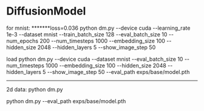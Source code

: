 # DiffusionModel
for mnist:
*******loss=0.036
python dm.py --device cuda --learning_rate 1e-3 --dataset mnist --train_batch_size 128 --eval_batch_size 10 --num_epochs 200  --num_timesteps 1000 --embedding_size 100 --hidden_size 2048 --hidden_layers 5 --show_image_step 50

load
python dm.py --device cuda --dataset mnist --eval_batch_size 10 --num_timesteps 1000 --embedding_size 100 --hidden_size 2048 --hidden_layers 5 --show_image_step 50 --eval_path exps/base/model.pth

----
2d data:
python dm.py

python dm.py --eval_path exps/base/model.pth